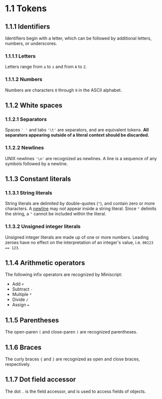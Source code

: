 # 1.1 Tokens

## 1.1.1 Identifiers
Identifiers begin with a letter, which can be followed by additional
letters, numbers, or underscores.

### 1.1.1.1 Letters
Letters range from `a` to `z` and from `A` to `Z`.

### 1.1.1.2 Numbers
Numbers are characters `0` through `9` in the ASCII alphabet.


## 1.1.2 White spaces
### 1.1.2.1 Separators
Spaces `' '` and tabs `'\t'` are separators, and are equivalent tokens.
**All separators appearing outside of a literal context should be discarded.**

### 1.1.2.2 Newlines
UNIX newlines `'\n'` are recognized as newlines. A line is a sequence of
any symbols followed by a newline.


## 1.1.3 Constant literals
### 1.1.3.1 String literals

String literals are delimited by double-quotes (`"`), and contain zero or more
characters. A [newline][1.1.2.2] may *not* appear inside a string literal. Since
`"` delimits the string, a `"` cannot be included within the literal.

### 1.1.3.2 Unsigned integer literals
Unsigned integer literals are made up of one or more numbers. Leading zeroes
have no effect on the interpretation of an integer's value, i.e. `00123 ==
123`.

## 1.1.4 Arithmetic operators

The following infix operators are recognized by Miniscript:

- Add `+`
- Subtract `-`
- Multiple `*`
- Divide `/`
- Assign `=`

## 1.1.5 Parentheses

The open-paren `(` and close-paren `)` are recognized parentheses.

## 1.1.6 Braces

The curly braces `{` and `}` are recognized as open and close braces,
respectively.

## 1.1.7 Dot field accessor

The dot `.` is the field accessor, and is used to access fields of objects.


[1.1.1]: 1.1_symbols.md#111-letters
[1.1.2.1]: 1.1_symbols.md#1131-separators
[1.1.2.2]: 1.1_symbols.md#1132-newlines

